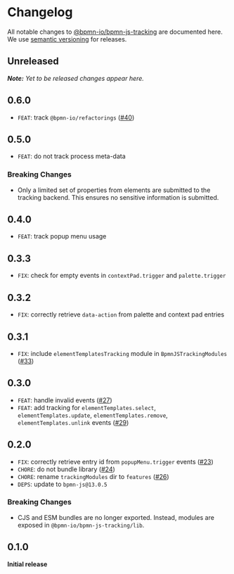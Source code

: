 # Changelog

All notable changes to [@bpmn-io/bpmn-js-tracking](https://github.com/bpmn-io/bpmn-js-tracking) are documented here. We use [semantic versioning](http://semver.org/) for releases.

## Unreleased

___Note:__ Yet to be released changes appear here._

## 0.6.0

* `FEAT`: track `@bpmn-io/refactorings` ([#40](https://github.com/bpmn-io/bpmn-js-tracking/pull/40))

## 0.5.0

* `FEAT`: do not track process meta-data

### Breaking Changes

* Only a limited set of properties from elements are submitted to the tracking backend. This ensures no sensitive information is submitted.

## 0.4.0

* `FEAT`: track popup menu usage

## 0.3.3

* `FIX`: check for empty events in `contextPad.trigger` and `palette.trigger`

## 0.3.2

* `FIX`: correctly retrieve `data-action` from palette and context pad entries

## 0.3.1

* `FIX`: include `elementTemplatesTracking` module in `BpmnJSTrackingModules` ([#33](https://github.com/bpmn-io/bpmn-js-tracking/pull/33))

## 0.3.0

* `FEAT`: handle invalid events ([#27](https://github.com/bpmn-io/bpmn-js-tracking/pull/27))
* `FEAT`: add tracking for `elementTemplates.select`, `elementTemplates.update`, `elementTemplates.remove`, `elementTemplates.unlink` events ([#29](https://github.com/bpmn-io/bpmn-js-tracking/pull/29))

## 0.2.0

* `FIX`: correctly retrieve entry id from `popupMenu.trigger` events ([#23](https://github.com/bpmn-io/bpmn-js-tracking/pull/23))
* `CHORE`: do not bundle library ([#24](https://github.com/bpmn-io/bpmn-js-tracking/pull/24))
* `CHORE`: rename `trackingModules` dir to `features` ([#26](https://github.com/bpmn-io/bpmn-js-tracking/pull/26))
* `DEPS`: update to `bpmn-js@13.0.5`

### Breaking Changes

* CJS and ESM bundles are no longer exported. Instead, modules are exposed in `@bpmn-io/bpmn-js-tracking/lib`.

## 0.1.0

__Initial release__
